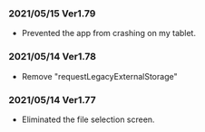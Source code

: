### 2021/05/15 Ver1.79  

- Prevented the app from crashing on my tablet.  

### 2021/05/14 Ver1.78  

- Remove "requestLegacyExternalStorage"  

### 2021/05/14 Ver1.77  

- Eliminated the file selection screen.  
